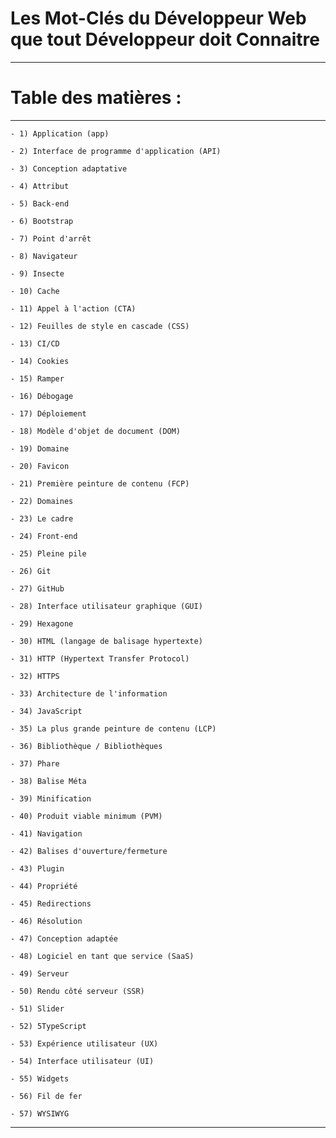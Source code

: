 # **Les Mot-Clés du Développeur Web que tout Développeur doit Connaitre**
---

# **Table des matières :**
---

    - 1) Application (app)

    - 2) Interface de programme d'application (API)

    - 3) Conception adaptative

    - 4) Attribut

    - 5) Back-end

    - 6) Bootstrap

    - 7) Point d'arrêt

    - 8) Navigateur

    - 9) Insecte

    - 10) Cache

    - 11) Appel à l'action (CTA)

    - 12) Feuilles de style en cascade (CSS)

    - 13) CI/CD

    - 14) Cookies

    - 15) Ramper

    - 16) Débogage

    - 17) Déploiement

    - 18) Modèle d'objet de document (DOM)

    - 19) Domaine

    - 20) Favicon

    - 21) Première peinture de contenu (FCP)

    - 22) Domaines

    - 23) Le cadre

    - 24) Front-end

    - 25) Pleine pile

    - 26) Git

    - 27) GitHub

    - 28) Interface utilisateur graphique (GUI)

    - 29) Hexagone

    - 30) HTML (langage de balisage hypertexte)

    - 31) HTTP (Hypertext Transfer Protocol)

    - 32) HTTPS

    - 33) Architecture de l'information

    - 34) JavaScript

    - 35) La plus grande peinture de contenu (LCP)

    - 36) Bibliothèque / Bibliothèques

    - 37) Phare

    - 38) Balise Méta

    - 39) Minification

    - 40) Produit viable minimum (PVM)

    - 41) Navigation

    - 42) Balises d'ouverture/fermeture

    - 43) Plugin

    - 44) Propriété

    - 45) Redirections

    - 46) Résolution

    - 47) Conception adaptée

    - 48) Logiciel en tant que service (SaaS)

    - 49) Serveur

    - 50) Rendu côté serveur (SSR)

    - 51) Slider

    - 52) 5TypeScript

    - 53) Expérience utilisateur (UX)

    - 54) Interface utilisateur (UI)

    - 55) Widgets

    - 56) Fil de fer

    - 57) WYSIWYG
---
